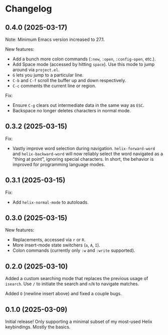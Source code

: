 # Changelog

## 0.4.0 (2025-03-17)

Note: Minimum Emacs version increased to 27.1.

New features:

- Add a bunch more colon commands (`:new`, `:open`, `:config-open`, etc.).
- Add Space mode (accessed by hitting `space`). Use this mode to jump
  around via `project.el`.
- `G` lets you jump to a particular line.
- `C-b` and `C-f` scroll the buffer up and down respectively.
- `C-c` comments the current line or region.

Fix:

- Ensure `C-g` clears out intermediate data in the same way as `ESC`.
- Backspace no longer deletes characters in normal mode.

## 0.3.2 (2025-03-15)

Fix:

- Vastly improve word selection during
  navigation. `helix-forward-word` and `helix-backward-word` will now
  reliably select the word navigated as a "thing at point", ignoring
  special characters. In short, the behavior is improved for
  programming language modes.

## 0.3.1 (2025-03-15)

Fix:

- Add `helix-normal-mode` to autoloads.

## 0.3.0 (2025-03-15)

New features:

- Replacements, accessed via `r` or `R`.
- More insert-mode state switchers (`a`, `A`, `I`).
- Colon commands (currently only `:w` and `:write` supported).

## 0.2.0 (2025-03-10)

Added a custom searching mode that replaces the previous usage of
`isearch`. Use `/` to initiate the search and `n`/`N` to navigate
matches.

Added `O` (newline insert above) and fixed a couple bugs.

## 0.1.0 (2025-03-09)

Initial release! Only supporting a minimal subset of my most-used
Helix keybindings. Mostly the basics.
